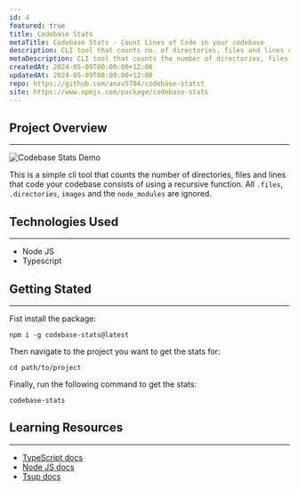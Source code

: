 ```yaml
---
id: 4
featured: true
title: Codebase Stats
metaTitle: Codebase Stats - Count Lines of Code in your codebase
description: CLI tool that counts no. of directories, files and lines of code.
metaDescription: CLI tool that counts the number of directories, files and lines of code in your codebase. Built using Node JS and Typescript.
createdAt: 2024-05-09T00:00:00+12:00
updatedAt: 2024-05-09T00:00:00+12:00
repo: https://github.com/anav5704/codebase-statst
site: https://www.npmjs.com/package/codebase-stats
---
```


## Project Overview

---

![Codebase Stats Demo](./images/codebase-stats-demo.webp)

This is a simple cli tool that counts the number of directories, files and lines that code your codebase consists of using a recursive function. All `.files`, `.directories`, `images` and the `node_modules` are ignored.

## Technologies Used

---

-   Node JS
-   Typescript

## Getting Stated

---

Fist install the package:

```
npm i -g codebase-stats@latest
```

Then navigate to the project you want to get the stats for:

```
cd path/to/project
```

Finally, run the following command to get the stats:

```
codebase-stats
```

## Learning Resources

---

-   [TypeScript docs](https://www.typescriptlang.org)
-   [Node JS docs](https://nodejs.org/en)
-   [Tsup docs](https://tsup.egoist.dev)

